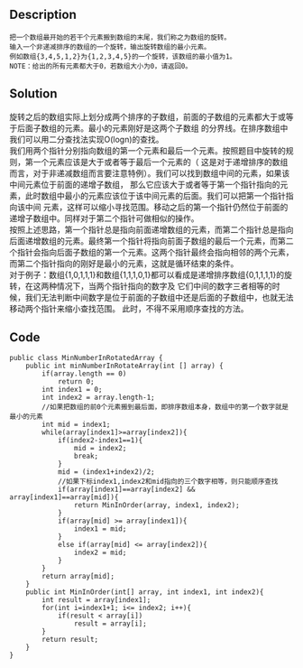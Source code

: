 ## Description
```
把一个数组最开始的若干个元素搬到数组的末尾，我们称之为数组的旋转。
输入一个非递减排序的数组的一个旋转，输出旋转数组的最小元素。
例如数组{3,4,5,1,2}为{1,2,3,4,5}的一个旋转，该数组的最小值为1。
NOTE：给出的所有元素都大于0，若数组大小为0，请返回0。 
```
## Solution
旋转之后的数组实际上划分成两个排序的子数组，前面的子数组的元素都大于或等于后面子数组的元素。最小的元素刚好是这两个子数组
的分界线。在排序数组中我们可以用二分查找法实现O(logn)的查找。  
我们用两个指针分别指向数组的第一个元素和最后一个元素。按照题目中旋转的规则，第一个元素应该是大于或者等于最后一个元素的（
这是对于递增排序的数组而言，对于非递减数组而言要注意特例）。我们可以找到数组中间的元素，如果该中间元素位于前面的递增子数组，
那么它应该大于或者等于第一个指针指向的元素，此时数组中最小的元素应该位于该中间元素的后面。我们可以把第一个指针指向该中间
元素，这样可以缩小寻找范围。移动之后的第一个指针仍然位于前面的递增子数组中。同样对于第二个指针可做相似的操作。  
按照上述思路，第一个指针总是指向前面递增数组的元素，而第二个指针总是指向后面递增数组的元素。最终第一个指针将指向前面子数组的最后一个元素，而第二个指针会指向后面子数组的第一个元素。这两个指针最终会指向相邻的两个元素，而第二个指针指向的刚好是最小的元素，这就是循环结束的条件。<br>
对于例子：数组{1,0,1,1,1}和数组{1,1,1,0,1}都可以看成是递增排序数组{0,1,1,1,1}的旋转，在这两种情况下，当两个指针指向的数字及
它们中间的数字三者相等的时候，我们无法判断中间数字是位于前面的子数组中还是后面的子数组中，也就无法移动两个指针来缩小查找范围。
此时，不得不采用顺序查找的方法。


## Code
```
public class MinNumberInRotatedArray {
    public int minNumberInRotateArray(int [] array) {
    	if(array.length == 0)
            return 0;
        int index1 = 0;
        int index2 = array.length-1;
        //如果把数组的前0个元素搬到最后面，即排序数组本身，数组中的第一个数字就是最小的元素
        int mid = index1;
        while(array[index1]>=array[index2]){
            if(index2-index1==1){
                mid = index2;
                break;
            }
            mid = (index1+index2)/2;
            //如果下标index1,index2和mid指向的三个数字相等，则只能顺序查找
            if(array[index1]==array[index2] && array[index1]==array[mid]){
                return MinInOrder(array, index1, index2);
            }
            if(array[mid] >= array[index1]){
                index1 = mid;
            }
            else if(array[mid] <= array[index2]){
                index2 = mid;
            }
        }
        return array[mid];
    }
    public int MinInOrder(int[] array, int index1, int index2){
        int result = array[index1];
        for(int i=index1+1; i<= index2; i++){
            if(result < array[i])
                result = array[i];
        }
        return result;
    }
}
```
